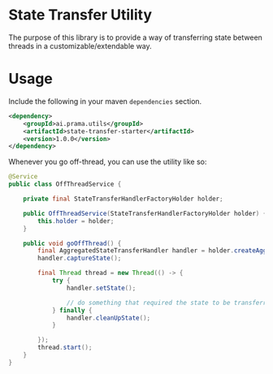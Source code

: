 # State Transfer Utility

The purpose of this library is to provide a way of transferring state between threads in a customizable/extendable way.

# Usage

Include the following in your maven `dependencies` section.

```xml
<dependency>
    <groupId>ai.prama.utils</groupId>
    <artifactId>state-transfer-starter</artifactId>
    <version>1.0.0</version>
</dependency>
```

Whenever you go off-thread, you can use the utility like so:

```java
@Service
public class OffThreadService {

    private final StateTransferHandlerFactoryHolder holder;

    public OffThreadService(StateTransferHandlerFactoryHolder holder) {
        this.holder = holder;
    }

    public void goOffThread() {
        final AggregatedStateTransferHandler handler = holder.createAggregatedHandler();
        handler.captureState();

        final Thread thread = new Thread(() -> {
            try {
                handler.setState();

                // do something that required the state to be transferred
            } finally {
                handler.cleanUpState();
            }

        });
        thread.start();
    }
}
```